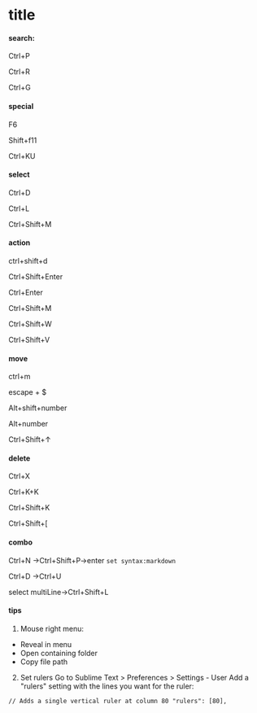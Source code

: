 # title 

#### search:
Ctrl+P

Ctrl+R

Ctrl+G


#### special
F6

Shift+f11

Ctrl+KU

#### select

Ctrl+D

Ctrl+L

Ctrl+Shift+M

#### action

ctrl+shift+d

Ctrl+Shift+Enter

Ctrl+Enter

Ctrl+Shift+M

Ctrl+Shift+W

Ctrl+Shift+V

#### move
ctrl+m

escape + $

Alt+shift+number

Alt+number 

Ctrl+Shift+↑


#### delete
Ctrl+X

Ctrl+K+K

Ctrl+Shift+K

Ctrl+Shift+[


#### combo
Ctrl+N ->Ctrl+Shift+P->enter `set syntax:markdown`

Ctrl+D ->Ctrl+U

select multiLine->Ctrl+Shift+L

#### tips
1. Mouse right menu:
+ Reveal in menu
+ Open containing folder
+ Copy file path

2. Set rulers
Go to Sublime Text > Preferences > Settings - User
Add a "rulers" setting with the lines you want for the ruler:

`// Adds a single vertical ruler at column 80
"rulers": [80],`